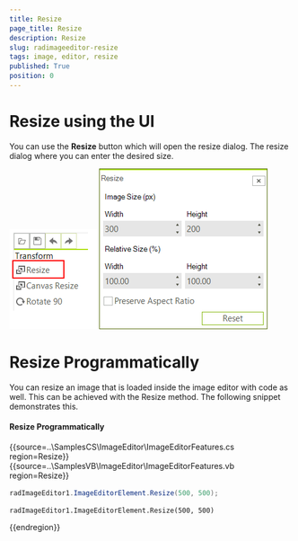 ```yaml
---
title: Resize
page_title: Resize
description: Resize
slug: radimageeditor-resize
tags: image, editor, resize 
published: True
position: 0
---
```


# Resize using the UI

You can use the __Resize__ button which will open the resize dialog. The resize dialog where you can enter the desired size.

![](images/image-editor-resize002.png)
![](images/image-editor-resize001.png)


# Resize Programmatically

You can resize an image that is loaded inside the image editor with code as well. This can be achieved with the Resize method. The following snippet demonstrates this.

#### Resize Programmatically

{{source=..\SamplesCS\ImageEditor\ImageEditorFeatures.cs region=Resize}} 
{{source=..\SamplesVB\ImageEditor\ImageEditorFeatures.vb region=Resize}}
````C#
radImageEditor1.ImageEditorElement.Resize(500, 500);

````
````VB.NET
radImageEditor1.ImageEditorElement.Resize(500, 500)

```` 


{{endregion}}
 
